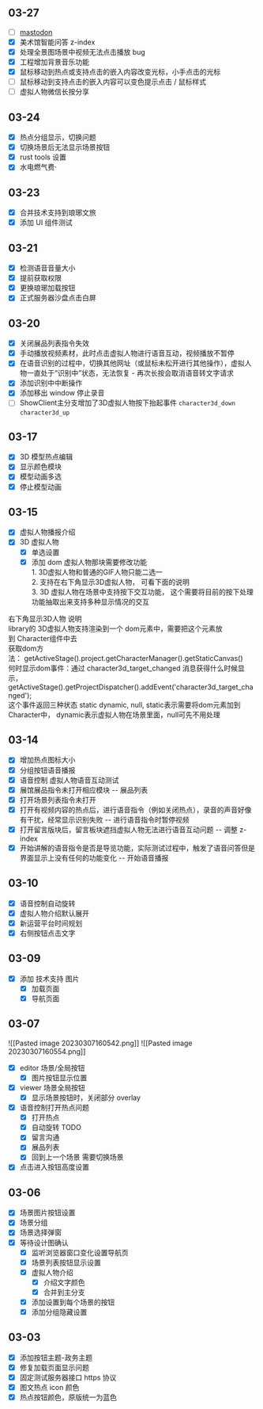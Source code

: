 ## 03-27

- [ ] [mastodon](https://github.com/mastodon/mastodon)
- [x] 美术馆智能问答 z-index
- [x] 处理全景图场景中视频无法点击播放 bug  
- [x] 工程增加背景音乐功能  
- [x] 鼠标移动到热点或支持点击的嵌入内容改变光标，小手点击的光标  
- [ ] 鼠标移动到支持点击的嵌入内容可以变色提示点击 / 鼠标样式
- [ ] 虚拟人物微信长按分享

## 03-24

- [x] 热点分组显示，切换问题
- [x] 切换场景后无法显示场景按钮
- [x] rust tools 设置
- [x] 水电燃气费·

## 03-23

- [x] 合并技术支持到琅琊文旅
- [x] 添加 UI 组件测试

## 03-21

- [x] 检测语音音量大小
- [x] 提前获取权限
- [x] 更换琅琊加载按钮
- [x] 正式服务器沙盘点击白屏

## 03-20

- [x] 关闭展品列表指令失效 
- [x] 手动播放视频素材，此时点击虚拟人物进行语音互动，视频播放不暂停 
- [x] 在语音识别的过程中，切换其他网址（或鼠标未松开进行其他操作），虚拟人物一直处于“识别中”状态，无法恢复 - 再次长按会取消语音转文字请求
- [x] 添加识别中中断操作
- [x] 添加移出 window 停止录音 
- [ ] ShowClient主分支增加了3D虚拟人物按下抬起事件 `character3d_down` `character3d_up`

## 03-17

- [x] 3D 模型热点编辑
- [x] 显示颜色模块
- [x] 模型动画多选
- [x] 停止模型动画

## 03-15

- [x] 虚拟人物播报介绍
- [x] 3D 虚拟人物
	- [x] 单选设置
	- [x] 添加 dom
虚拟人物那块需要修改功能  
1. 3D虚拟人物和普通的GIF人物只能二选一  
2. 支持在右下角显示3D虚拟人物， 可看下面的说明  
3. 3D 虚拟人物在场景中支持按下交互功能， 这个需要将目前的按下处理功能抽取出来支持多种显示情况的交互  
  
右下角显示3D人物 说明  
library的 3D虚拟人物支持渲染到一个 dom元素中，需要把这个元素放到 Character组件中去  
获取dom方法： getActiveStage().project.getCharacterManager().getStaticCanvas()   
何时显示dom事件：通过 character3d_target_changed 消息获得什么时候显示，getActiveStage().getProjectDispatcher().addEvent('character3d_target_changed');  
这个事件返回三种状态 static dynamic, null, static表示需要将dom元素加到Character中， dynamic表示虚拟人物在场景里面，null可先不用处理

## 03-14

- [x] 增加热点图标大小
- [x] 分组按钮语音播报
- [x] 语音控制
虚拟人物语音互动测试  
- [x] 展馆展品指令未打开相应模块   -- 展品列表
- [x] 打开场景列表指令未打开  
- [x] 打开有视频内容的热点后，进行语音指令（例如关闭热点），录音的声音好像有干扰，经常显示识别失败   -- 进行语音指令时暂停视频
- [x] 打开留言版块后，留言板块遮挡虚拟人物无法进行语音互动问题   -- 调整 z-index
- [x] 开始讲解的语音指令是否是导览功能，实际测试过程中，触发了语音问答但是界面显示上没有任何的功能变化 -- 开始语音播报

## 03-10

- [x] 语音控制自动旋转
- [x] 虚拟人物介绍默认展开
- [x] 新运营平台时间规划
- [x] 右侧按钮点击文字

## 03-09

- [x] 添加 技术支持 图片
	- [x] 加载页面
	- [x] 导航页面

## 03-07

![[Pasted image 20230307160542.png]]
![[Pasted image 20230307160554.png]]
- [x] editor 场景/全局按钮
	- [x] 图片按钮显示位置
- [x] viewer 场景全局按钮
	- [x] 显示场景按钮时，关闭部分 overlay
- [x] 语音控制打开热点问题
	- [x] 打开热点
	- [x] 自动旋转 TODO
	- [x] 留言沟通
	- [x] 展品列表
	- [x] 回到上一个场景 需要切换场景
- [x] 点击进入按钮高度设置

## 03-06

- [x] 场景图片按钮设置
- [x] 场景分组
- [x] 场景选择弹窗
- [x] 等待设计图确认
	- [x] 监听浏览器窗口变化设置导航页
	- [x] 场景列表按钮显示设置
	- [x] 虚拟人物介绍
		- [x] 介绍文字颜色
		- [x] 合并到主分支
	- [x] 添加设置到每个场景的按钮
	- [x] 添加分组隐藏设置

## 03-03

- [x] 添加按钮主题-政务主题
- [x] 修复加载页面显示问题
- [x] 固定测试服务器接口 https 协议
- [x] 图文热点 icon 颜色
- [x] 热点按钮颜色，原版统一为蓝色